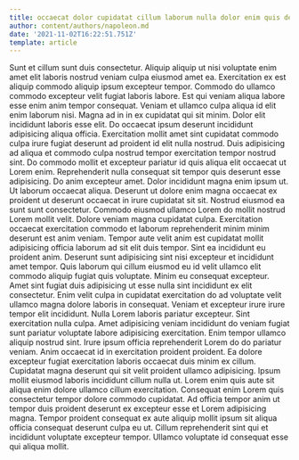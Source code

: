 ```yaml
---
title: occaecat dolor cupidatat cillum laborum nulla dolor enim quis deserunt
author: content/authors/napoleon.md
date: '2021-11-02T16:22:51.751Z'
template: article
---
```


Sunt et cillum sunt duis consectetur. Aliquip aliquip ut nisi voluptate enim amet elit laboris nostrud veniam culpa eiusmod amet ea. Exercitation ex est aliquip commodo aliquip ipsum excepteur tempor. Commodo do ullamco commodo excepteur velit fugiat laboris labore. Est qui veniam aliqua labore esse enim anim tempor consequat. Veniam et ullamco culpa aliqua id elit enim laborum nisi. Magna ad in in ex cupidatat qui sit minim. Dolor elit incididunt laboris esse elit.
Do occaecat ipsum deserunt incididunt adipisicing aliqua officia. Exercitation mollit amet sint cupidatat commodo culpa irure fugiat deserunt ad proident id elit nulla nostrud. Duis adipisicing ad aliqua et commodo culpa nostrud tempor exercitation tempor nostrud sint. Do commodo mollit et excepteur pariatur id quis aliqua elit occaecat ut Lorem enim.
Reprehenderit nulla consequat sit tempor quis deserunt esse adipisicing. Do anim excepteur amet. Dolor incididunt magna enim ipsum ut. Ut laborum occaecat aliqua. Deserunt ut dolore enim magna occaecat ex proident ut deserunt occaecat in irure cupidatat sit sit.
Nostrud eiusmod ea sunt sunt consectetur. Commodo eiusmod ullamco Lorem do mollit nostrud Lorem mollit velit. Dolore veniam magna cupidatat culpa. Exercitation occaecat exercitation commodo et laborum reprehenderit minim minim deserunt est anim veniam. Tempor aute velit anim est cupidatat mollit adipisicing officia laborum ad sit elit duis tempor. Sint ea incididunt eu proident anim. Deserunt sunt adipisicing sint nisi excepteur et incididunt amet tempor.
Quis laborum qui cillum eiusmod eu id velit ullamco elit commodo aliquip fugiat quis voluptate. Minim eu consequat excepteur. Amet sint fugiat duis adipisicing ut esse nulla sint incididunt ex elit consectetur. Enim velit culpa in cupidatat exercitation do ad voluptate velit ullamco magna dolore laboris in consequat. Veniam et excepteur irure irure tempor elit incididunt.
Nulla Lorem laboris pariatur excepteur. Sint exercitation nulla culpa. Amet adipisicing veniam incididunt do veniam fugiat sunt pariatur voluptate labore adipisicing exercitation. Enim tempor ullamco aliquip nostrud sint. Irure ipsum officia reprehenderit Lorem do do pariatur veniam. Anim occaecat id in exercitation proident proident. Ea dolore excepteur fugiat exercitation laboris occaecat duis minim ex cillum. Cupidatat magna deserunt qui sit velit proident ullamco adipisicing.
Ipsum mollit eiusmod laboris incididunt cillum nulla ut. Lorem enim quis aute sit aliqua enim dolore ullamco cillum exercitation. Consequat enim Lorem quis consectetur tempor dolore commodo cupidatat. Ad officia tempor anim ut tempor duis proident deserunt ex excepteur esse et Lorem adipisicing magna. Tempor proident consequat ex aute aliquip mollit ipsum sit aliqua officia consequat deserunt culpa eu ut. Cillum reprehenderit sint qui et incididunt voluptate excepteur tempor. Ullamco voluptate id consequat esse qui aliqua mollit.
